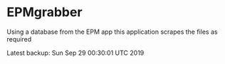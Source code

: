 # EPMgrabber
Using a database from the EPM app this application scrapes the files as required


Latest backup: Sun Sep 29 00:30:01 UTC 2019
